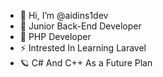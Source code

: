 - 👋 Hi, I’m @aidins1dev
- 👀 Junior Back-End Developer
- 🌱 PHP Developer
- ⚡ Intrested In Learning Laravel
- 🪐 C# And C++ As a Future Plan
<!---
aidins1dev/aidins1dev is a ✨ special ✨ repository because its `README.md` (this file) appears on your GitHub profile.
You can click the Preview link to take a look at your changes.
--->
